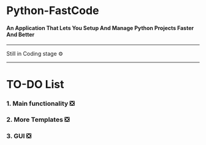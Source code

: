 # Python-FastCode
#### An Application That Lets You Setup And Manage Python Projects Faster And Better
___
Still in Coding stage &#9881;
___
# TO-DO List
### 1. Main functionality ❎
### 2. More Templates ❎
### 3. GUI ❎
